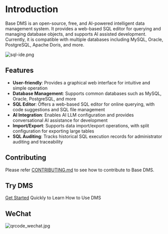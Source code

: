 # Introduction

Base DMS is an open-source, free, and AI-powered intelligent data management system. It provides a web-based SQL editor for querying and managing database objects, and supports AI assisted development. Currently, it is compatible with multiple databases including MySQL, Oracle, PostgreSQL, Apache Doris, and more.

![sql-ide.png](https://basedt.github.io/dms-web/images/sql-ide.png)

## Features

- **User-friendly**: Provides a graphical web interface for intuitive and simple operation
- **Database Management**: Supports common databases such as MySQL, Oracle, PostgreSQL, and more
- **SQL Editor**: Offers a web-based SQL editor for online querying, with code suggestions and SQL file management
- **AI Integration**: Enables AI LLM configuration and provides conversational AI assistance for development
- **Import/Export**: Supports data import/export operations, with split configuration for exporting large tables
- **SQL Auditing**: Tracks historical SQL execution records for administrator auditing and traceability

## Contributing
Please refer [CONTRIBUTING.md](CONTRIBUTING.md) to see how to contribute to Base DMS.

## Try DMS

[Get Started](https://basedt.github.io/dms-web/document/start/quickStart.html) Quickly to Learn How to Use DMS

## WeChat

![qrcode_wechat.jpg](https://basedt.github.io/dms-web/images/contacts/qrcode_wechat.jpg)
